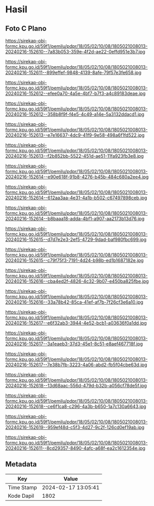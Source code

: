 # Hasil

## Foto C Plano

https://sirekap-obj-formc.kpu.go.id/59f1/pemilu/pdpr/18/05/02/10/08/1805021008013-20240216-152610--7a83b053-359e-4f2d-ae22-0effd951e3b7.jpg

https://sirekap-obj-formc.kpu.go.id/59f1/pemilu/pdpr/18/05/02/10/08/1805021008013-20240216-152611--899effef-9848-4139-8afe-79f57e3fe658.jpg

https://sirekap-obj-formc.kpu.go.id/59f1/pemilu/pdpr/18/05/02/10/08/1805021008013-20240216-152612--efee0a70-4a5e-4bf7-b7f3-a4c89183deae.jpg

https://sirekap-obj-formc.kpu.go.id/59f1/pemilu/pdpr/18/05/02/10/08/1805021008013-20240216-152612--358b8f9f-f4e5-4c49-a14e-5a3132ddacd1.jpg

https://sirekap-obj-formc.kpu.go.id/59f1/pemilu/pdpr/18/05/02/10/08/1805021008013-20240216-152613--e7e16637-4dc9-41f9-9e58-498a6f1fd522.jpg

https://sirekap-obj-formc.kpu.go.id/59f1/pemilu/pdpr/18/05/02/10/08/1805021008013-20240216-152613--f2b852bb-5522-451d-ae51-11fa923fb3e8.jpg

https://sirekap-obj-formc.kpu.go.id/59f1/pemilu/pdpr/18/05/02/10/08/1805021008013-20240216-152614--e90e618f-91b8-4276-b45b-484c680a2ee4.jpg

https://sirekap-obj-formc.kpu.go.id/59f1/pemilu/pdpr/18/05/02/10/08/1805021008013-20240216-152614--612aa3aa-4e31-4a1b-b502-c67497898ceb.jpg

https://sirekap-obj-formc.kpu.go.id/59f1/pemilu/pdpr/18/05/02/10/08/1805021008013-20240216-152614--b8baaa18-adda-4bf1-a907-aa2173b13d76.jpg

https://sirekap-obj-formc.kpu.go.id/59f1/pemilu/pdpr/18/05/02/10/08/1805021008013-20240216-152615--d7d7e2e3-2ef5-4729-9dad-baf980fbc699.jpg

https://sirekap-obj-formc.kpu.go.id/59f1/pemilu/pdpr/18/05/02/10/08/1805021008013-20240216-152615--c79f75f3-7191-4d24-b98b-ed1b1687182e.jpg

https://sirekap-obj-formc.kpu.go.id/59f1/pemilu/pdpr/18/05/02/10/08/1805021008013-20240216-152616--cba4ed2f-4826-4c32-9b07-e450ba825fbe.jpg

https://sirekap-obj-formc.kpu.go.id/59f1/pemilu/pdpr/18/05/02/10/08/1805021008013-20240216-152616--33a78b42-85ca-41ef-af7b-7f26cf3e6a10.jpg

https://sirekap-obj-formc.kpu.go.id/59f1/pemilu/pdpr/18/05/02/10/08/1805021008013-20240216-152617--e6f32ab3-3944-4e52-bcb1-a03636f0a1dd.jpg

https://sirekap-obj-formc.kpu.go.id/59f1/pemilu/pdpr/18/05/02/10/08/1805021008013-20240216-152617--3a1eaeb3-37d3-45e1-8c51-e8aef467718f.jpg

https://sirekap-obj-formc.kpu.go.id/59f1/pemilu/pdpr/18/05/02/10/08/1805021008013-20240216-152617--7e38b7fb-3223-4a06-abd2-fb5f04cbe63d.jpg

https://sirekap-obj-formc.kpu.go.id/59f1/pemilu/pdpr/18/05/02/10/08/1805021008013-20240216-152618--13d68aac-556d-479d-b32b-a056cf78de5f.jpg

https://sirekap-obj-formc.kpu.go.id/59f1/pemilu/pdpr/18/05/02/10/08/1805021008013-20240216-152618--ce6f1ca8-c296-4a3b-b650-1a7c130a6643.jpg

https://sirekap-obj-formc.kpu.go.id/59f1/pemilu/pdpr/18/05/02/10/08/1805021008013-20240216-152619--959ef48d-c5f3-4d27-9c2f-126cd0ef19ab.jpg

https://sirekap-obj-formc.kpu.go.id/59f1/pemilu/pdpr/18/05/02/10/08/1805021008013-20240216-152611--8cd29357-8490-4afc-a68f-ea2c1612354e.jpg


## Metadata

| Key        | Value               |
| ---------- | ------------------- |
| Time Stamp | 2024-02-17 13:05:41 |
| Kode Dapil | 1802                |



